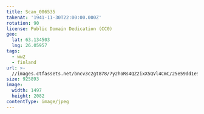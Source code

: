 ```yaml
---
title: Scan_006535
takenAt: '1941-11-30T22:00:00.000Z'
rotation: 90
license: Public Domain Dedication (CC0)
geo:
  lat: 63.134503
  lng: 26.05957
tags:
  - ww2
  - finland
url: >-
  //images.ctfassets.net/bncv3c2gt878/7y2hoRs4QZ2ixX5QVl4CmC/25e59dd1e93926db74fe2a79d39459ca/scan_006535_24534828076_o
size: 925893
image:
  width: 1497
  height: 2082
contentType: image/jpeg
---
```


